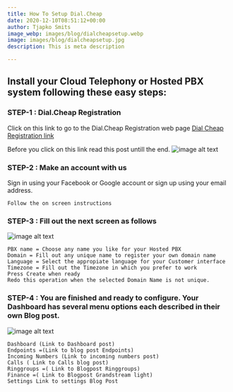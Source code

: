 ```yaml
---
title: How To Setup Dial.Cheap
date: 2020-12-10T08:51:12+00:00
author: Tjapko Smits
image_webp: images/blog/dialcheapsetup.webp
image: images/blog/dialcheapsetup.jpg
description: This is meta description

---
```

## Install your Cloud Telephony or Hosted PBX system following these easy steps:

### STEP-1 : Dial.Cheap Registration

Click on this link to go to the Dial.Cheap Registration web page
[Dial Cheap Registration link](https://dial.cheap/)

Before you click on this link read this post untill the end. 
![image alt text](/images/blog/signin.jpg)
### STEP-2 : Make an account with us

Sign in using your Facebook or Google account or sign up using your email address.

```
Follow the on screen instructions
```

### STEP-3 : Fill out the next screen as follows
![image alt text](/images/blog/newpbx.jpg)
```
PBX name = Choose any name you like for your Hosted PBX
Domain = Fill out any unique name to register your own domain name
Language = Select the appropiate language for your Customer interface
Timezone = Fill out the Timezone in which you prefer to work
Press Create when ready
Redo this operation when the selected Domain Name is not unique.
```

### STEP-4 : You are finished and ready to configure. Your Dashboard has several menu options each described in their own Blog post. 
![image alt text](/images/blog/dashboard.jpg)
```
Dashboard (Link to Dashboard post)
Endpoints =(Link to blog post Endpoints)
Incoming Numbers (Link to incoming numbers post)
Calls ( Link to Calls blog post)
Ringgroups =( Link to Blogpost Ringgroups)
Finance =( Link to Blogpost Grandstream light)
Settings Link to settings Blog Post 
```